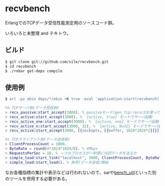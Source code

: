 recvbench
==========

ErlangでのTCPデータ受信性能測定用のソースコード群。

いろいろと未整理 and テキトウ。

ビルド
------

```bash
$ git clone git://github.com/sile/recvbench.git
$ cd recvbench
$ ./rebar get-deps compile
```

使用例
------

```erlang
$ erl -pz ebin deps/*/ebin +K true -eval 'application:start(recvbench).'

%% TCPサーバ側(データ受信側)
> recv_passive:start_accept(3000). % passiveモード(gen_tcp:recv/3を使ってデータ受信)でサーバ起動
> recv_active:start_accept(3000). % `{active, true}`モードでサーバ起動
> recv_active_one:start_accept(3000). % `{active, one}`モードでサーバ起動
> recv_active_n:start_accept(3000, 32). % `{active, N=32}`モードでサーバ起動
> recv_active:start_accept(3000, [{sockopts, [{buffer, 1024*1024*2}]}]). % ソケットオプションを指定する

%% TCPクライアント側(データ送信側)
> ClientProcessCount = 1000. 
> ByteRate = round(4*1024*1024/8). % 4Mbps
> RequestsPerSec = 10. % 一つのプロセスが一秒間に何回データを送るか
> simple_load:start_link("localhost", 3000, ClientProcessCount, ByteRate, RequestsPerSec). % クライアント群起動
> simple_load:start_load(). % 負荷(データ送信)開始
```

なお各種指標の集計や表示などは行われないので、sarや[bench_util](https://github.com/sile/bench_util)といった別のツールを併用する必要がある。

